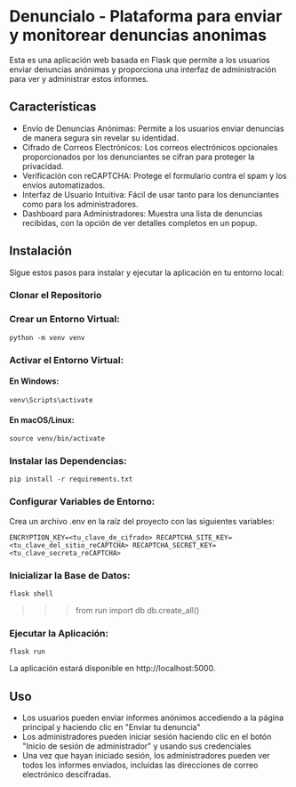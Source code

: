 # Denuncialo - Plataforma para enviar y monitorear denuncias anonimas

Esta es una aplicación web basada en Flask que permite a los usuarios enviar denuncias anónimas y proporciona una interfaz de administración para ver y administrar estos informes.

## Características
- Envío de Denuncias Anónimas: Permite a los usuarios enviar denuncias de manera segura sin revelar su identidad.
- Cifrado de Correos Electrónicos: Los correos electrónicos opcionales proporcionados por los denunciantes se cifran para proteger la privacidad.
- Verificación con reCAPTCHA: Protege el formulario contra el spam y los envíos automatizados.
- Interfaz de Usuario Intuitiva: Fácil de usar tanto para los denunciantes como para los administradores.
- Dashboard para Administradores: Muestra una lista de denuncias recibidas, con la opción de ver detalles completos en un popup.

## Instalación
Sigue estos pasos para instalar y ejecutar la aplicación en tu entorno local:

### Clonar el Repositorio

### Crear un Entorno Virtual:

`python -m venv venv`

### Activar el Entorno Virtual:

#### En Windows:

`venv\Scripts\activate`

#### En macOS/Linux:

`source venv/bin/activate`

### Instalar las Dependencias:

`pip install -r requirements.txt`

### Configurar Variables de Entorno:

Crea un archivo .env en la raíz del proyecto con las siguientes variables:

`ENCRYPTION_KEY=<tu_clave_de_cifrado>
RECAPTCHA_SITE_KEY=<tu_clave_del_sitio_reCAPTCHA>
RECAPTCHA_SECRET_KEY=<tu_clave_secreta_reCAPTCHA>`

### Inicializar la Base de Datos:

`flask shell`
>>> from run import db
>>> db.create_all()

### Ejecutar la Aplicación:

`flask run`

La aplicación estará disponible en http://localhost:5000.

## Uso

- Los usuarios pueden enviar informes anónimos accediendo a la página principal y haciendo clic en "Enviar tu denuncia"
- Los administradores pueden iniciar sesión haciendo clic en el botón "Inicio de sesión de administrador" y usando sus credenciales
- Una vez que hayan iniciado sesión, los administradores pueden ver todos los informes enviados, incluidas las direcciones de correo electrónico descifradas.